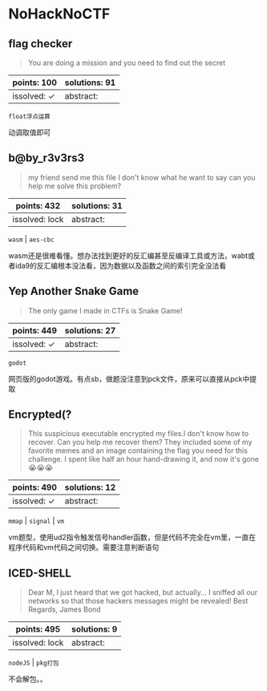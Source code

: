 ﻿# NoHackNoCTF

## flag checker

> You are doing a mission and you need to find out the secret

| points: 100 | solutions: 91 |
|-------|-------|
| issolved: ✓ | abstract:  |

`float浮点运算`

动调取值即可

## b@by_r3v3rs3

> my friend send me this file I don't know what he want to say can you help me solve this problem?

| points: 432 | solutions: 31 |
|-------|-------|
| issolved: lock | abstract:  |

`wasm` | `aes-cbc`

wasm还是很难看懂。想办法找到更好的反汇编甚至反编译工具或方法，wabt或者ida9的反汇编根本没法看，因为数据以及函数之间的索引完全没法看

## Yep Another Snake Game

> The only game I made in CTFs is Snake Game!

| points: 449 | solutions: 27 |
|-------|-------|
| issolved: ✓ | abstract:  |

`godot`

网页版的godot游戏。有点sb，做题没注意到pck文件，原来可以直接从pck中提取

## Encrypted(?

> This suspicious executable encrypted my files.I don't know how to recover. Can you help me recover them? They included some of my favorite memes and an image containing the flag you need for this challenge. I spent like half an hour hand-drawing it, and now it's gone 😭😭😭

| points: 490 | solutions: 12 |
|-------|-------|
| issolved: ✓ | abstract:  |

`mmap` | `signal` | `vm`

vm题型，使用ud2指令触发信号handler函数，但是代码不完全在vm里，一直在程序代码和vm代码之间切换。需要注意判断语句

## ICED-SHELL

> Dear M,
I just heard that we got hacked, but actually...
I sniffed all our networks so that those hackers messages might be revealed!
Best Regards, James Bond

| points: 495 | solutions: 9 |
|-------|-------|
| issolved: lock | abstract:  |

`nodeJS` | `pkg打包`

不会解包。。